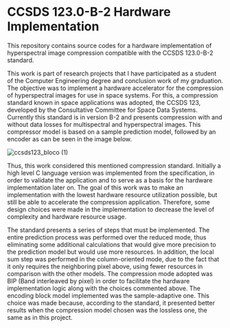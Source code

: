 # CCSDS 123.0-B-2 Hardware Implementation

This repository contains source codes for a hardware implementation of hyperspectral image compression compatible with the CCSDS 123.0-B-2 standard.
 
This work is part of research projects that I have participated as a student of the Computer Engineering degree and conclusion work of my graduation. The objective was to implement a hardware accelerator for the compression of hyperspectral images for use in space systems. For this, a compression standard known in space applications was adopted, the CCSDS 123, developed by the Consultative Committee for Space Data Systems. Currently this standard is in version B-2 and presents compression with and without data losses for multispectral and hyperspectral images. This compressor model is based on a sample prediction model, followed by an encoder as can be seen in the image below.

![ccsds123_bloco (1)](https://user-images.githubusercontent.com/43892745/217929709-ceee4c72-d911-49be-93dc-baa3c0f0c5bd.png)

Thus, this work considered this mentioned compression standard. Initially a high level C language version was implemented from the specification, in order to validate the application and to serve as a basis for the hardware implementation later on. The goal of this work was to make an implementation with the lowest hardware resource utilization possible, but still be able to accelerate the compression application. Therefore, some design choices were made in the implementation to decrease the level of complexity and hardware resource usage. 

The standard presents a series of steps that must be implemented. The entire prediction process was performed over the reduced mode, thus eliminating some additional calculations that would give more precision to the prediction model but would use more resources. In addition, the local sum step was performed in the column-oriented mode, due to the fact that it only requires the neighboring pixel above, using fewer resources in comparison with the other models. The compression mode adopted was BIP (Band interleaved by pixel) in order to facilitate the hardware implementation logic along with the choices commented above. The encoding block model implemented was the sample-adaptive one. This choice was made because, according to the standard, it presented better results when the compression model chosen was the lossless one, the same as in this project. 
